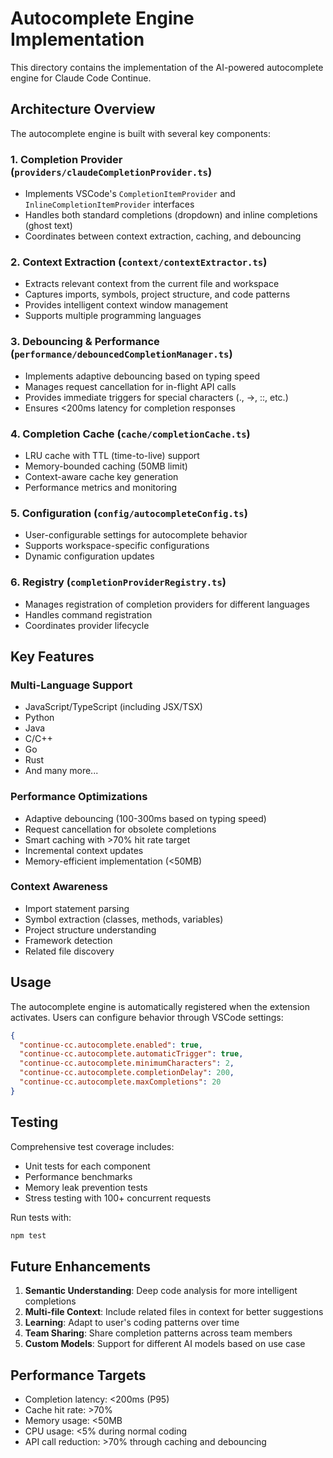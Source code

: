 # Autocomplete Engine Implementation

This directory contains the implementation of the AI-powered autocomplete engine for Claude Code Continue.

## Architecture Overview

The autocomplete engine is built with several key components:

### 1. Completion Provider (`providers/claudeCompletionProvider.ts`)

- Implements VSCode's `CompletionItemProvider` and `InlineCompletionItemProvider` interfaces
- Handles both standard completions (dropdown) and inline completions (ghost text)
- Coordinates between context extraction, caching, and debouncing

### 2. Context Extraction (`context/contextExtractor.ts`)

- Extracts relevant context from the current file and workspace
- Captures imports, symbols, project structure, and code patterns
- Provides intelligent context window management
- Supports multiple programming languages

### 3. Debouncing & Performance (`performance/debouncedCompletionManager.ts`)

- Implements adaptive debouncing based on typing speed
- Manages request cancellation for in-flight API calls
- Provides immediate triggers for special characters (., ->, ::, etc.)
- Ensures <200ms latency for completion responses

### 4. Completion Cache (`cache/completionCache.ts`)

- LRU cache with TTL (time-to-live) support
- Memory-bounded caching (50MB limit)
- Context-aware cache key generation
- Performance metrics and monitoring

### 5. Configuration (`config/autocompleteConfig.ts`)

- User-configurable settings for autocomplete behavior
- Supports workspace-specific configurations
- Dynamic configuration updates

### 6. Registry (`completionProviderRegistry.ts`)

- Manages registration of completion providers for different languages
- Handles command registration
- Coordinates provider lifecycle

## Key Features

### Multi-Language Support

- JavaScript/TypeScript (including JSX/TSX)
- Python
- Java
- C/C++
- Go
- Rust
- And many more...

### Performance Optimizations

- Adaptive debouncing (100-300ms based on typing speed)
- Request cancellation for obsolete completions
- Smart caching with >70% hit rate target
- Incremental context updates
- Memory-efficient implementation (<50MB)

### Context Awareness

- Import statement parsing
- Symbol extraction (classes, methods, variables)
- Project structure understanding
- Framework detection
- Related file discovery

## Usage

The autocomplete engine is automatically registered when the extension activates. Users can configure behavior through VSCode settings:

```json
{
  "continue-cc.autocomplete.enabled": true,
  "continue-cc.autocomplete.automaticTrigger": true,
  "continue-cc.autocomplete.minimumCharacters": 2,
  "continue-cc.autocomplete.completionDelay": 200,
  "continue-cc.autocomplete.maxCompletions": 20
}
```

## Testing

Comprehensive test coverage includes:

- Unit tests for each component
- Performance benchmarks
- Memory leak prevention tests
- Stress testing with 100+ concurrent requests

Run tests with:

```bash
npm test
```

## Future Enhancements

1. **Semantic Understanding**: Deep code analysis for more intelligent completions
2. **Multi-file Context**: Include related files in context for better suggestions
3. **Learning**: Adapt to user's coding patterns over time
4. **Team Sharing**: Share completion patterns across team members
5. **Custom Models**: Support for different AI models based on use case

## Performance Targets

- Completion latency: <200ms (P95)
- Cache hit rate: >70%
- Memory usage: <50MB
- CPU usage: <5% during normal coding
- API call reduction: >70% through caching and debouncing

